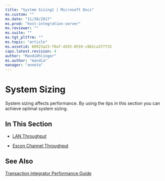 ```yaml
---
title: "System Sizing1 | Microsoft Docs"
ms.custom: ""
ms.date: "11/30/2017"
ms.prod: "host-integration-server"
ms.reviewer: ""
ms.suite: ""
ms.tgt_pltfrm: ""
ms.topic: "article"
ms.assetid: 60923a23-f0af-4593-8559-c862ca377715
caps.latest.revision: 4
author: "MandiOhlinger"
ms.author: "mandia"
manager: "anneta"
---
```

# System Sizing
System sizing affects performance. By using the tips in this section you can achieve optimal system sizing.  
  
## In This Section  
  
-   [LAN Throughput](../core/lan-throughput1.md)  
  
-   [Escon Channel Throughput](../core/escon-channel-throughput1.md)  
  
## See Also  
 [Transaction Integrator Performance Guide](../core/transaction-integrator-performance-guide1.md)